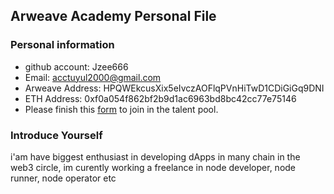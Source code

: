 ## Arweave Academy Personal File

### Personal information

- github account: Jzee666
- Email: acctuyul2000@gmail.com
- Arweave Address: HPQWEkcusXix5eIvczAOFlqPVnHiTwD1CDiGiGq9DNI
- ETH Address: 0xf0a054f862bf2b9d1ac6963bd8bc42cc77e75146
- Please finish this [form](https://docs.google.com/forms/d/e/1FAIpQLSfWA5fIIcBgmRppm3jNz5vmf9Mai_QMVil-2pO4r7YKn_Zhtw/viewform?usp=sf_link) to join in the talent pool.

### Introduce Yourself
 i'am have biggest enthusiast in developing dApps in many chain in the web3 circle, im curently working a freelance in node developer, node runner, node operator etc
